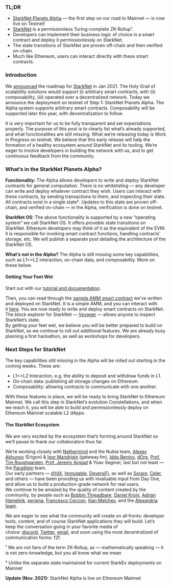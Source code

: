 ### **TL;DR**

* [StarkNet Planets Alpha](https://voyager.online/) — the first step on our road to Mainnet — is now live on Testnet!
* [StarkNet](https://starkware.co/product/starknet/) is a permissionless Turing-complete ZK-Rollup¹.
* Developers can implement their business logic of choice in a smart contract and deploy it permissionlessly on StarkNet.
* The state transitions of StarkNet are proven off-chain and then verified on-chain.
* Much like Ethereum, users can interact directly with these smart contracts.

### **Introduction**

We [announced](https://medium.com/starkware/on-the-road-to-starknet-a-permissionless-stark-powered-l2-zk-rollup-83be53640880) the roadmap for [StarkNet](https://starkware.co/product/starknet/) in Jan 2021. The Holy Grail of scalability solutions would support (i) arbitrary smart contracts, with (ii) composability, (iii) operated over a decentralized network. Today we announce the deployment on testnet of Step 1: StarkNet Planets Alpha. The Alpha system supports arbitrary smart contracts. Composability will be supported later this year, with decentralization to follow.

It is very important for us to be fully transparent and set expectations properly. The purpose of this post is to clearly list what’s already supported, and what functionalities are still missing. What we’re releasing today is Work in Progress on testnet. We believe that this early release will help the formation of a healthy ecosystem around StarkNet and its tooling. We’re eager to involve developers in building the network with us, and to get continuous feedback from the community.

### **What’s in the StarkNet Planets Alpha?**

**Functionality:** The Alpha allows developers to write and deploy StarkNet contracts for general computation. There is no whitelisting — any developer can write and deploy whatever contract they wish. Users can interact with these contracts, by sending transactions to them, and inspecting their state. All contracts exist in a single state². Updates to this state are proven off-chain, and verified on-chain — in the Alpha, verification is done on testnet.

**StarkNet OS:** The above functionality is supported by a new “operating system” we call StarkNet OS. It offers *provable* state transitions on StarkNet. Ethereum developers may think of it as the equivalent of the EVM: it is responsible for invoking smart contract functions, handling contracts’ storage, etc. We will publish a separate post detailing the architecture of the StarkNet OS.

**What’s not in the Alpha?** The Alpha is still missing some key capabilities, such as L1<>L2 interaction, on-chain data, and composability. More on these below.

#### **Getting Your Feet Wet**

Start out with our [tutorial and documentation](https://www.cairo-lang.org/docs/hello_starknet/).

Then, you can read through the [sample AMM smart contract](http://cairo-lang.org/docs/hello_starknet/amm.html) we’ve written and deployed on StarkNet. It is a simple AMM, and you can interact with it [here](https://starkware-amm-demo.netlify.app/swap). You are now ready to write and deploy smart contracts on StarkNet. The block explorer for StarkNet — [Voyager](https://voyager.online/) — allows anyone to inspect StarkNet’s state.\
By getting your feet wet, we believe you will be better prepared to build on StarkNet, as we continue to roll out additional features. We are already busy planning a first hackathon, as well as workshops for developers.

### **Next Steps for StarkNet**

The key capabilities still missing in the Alpha will be rolled out starting in the coming weeks. These are:

* L1<>L2 Interaction, e.g. the ability to deposit and withdraw funds in L1.
* On-chain data: publishing all storage changes on Ethereum.
* Composability: allowing contracts to communicate with one another.

With these features in place, we will be ready to bring StarkNet to Ethereum Mainnet. We call this step in StarkNet’s evolution Constellations, and when we reach it, you will be able to build and permissionlessly deploy on Ethereum Mainnet scalable L2 dApps.

#### **The StarkNet Ecosystem**

We are very excited by the ecosystem that’s forming around StarkNet so we’ll pause to thank our collaborators thus far.

We’re working closely with [Nethermind](https://twitter.com/nethermindeth) and the Nubia team, [Alexey Akhunov](https://twitter.com/realLedgerwatch) (Erigon) & [Igor Mandrigin](https://twitter.com/mandrigin) (gateway.fm), [Iddo Bentov](https://www.cs.cornell.edu/~iddo/), [dOrg](https://twitter.com/dOrg_tech), [Prof. Tim Roughgarden](https://twitter.com/algo_class), [Prof. Jeremy Avigad](https://www.andrew.cmu.edu/user/avigad/) & Yoav Seginer, last but not least — the [Paradigm](https://twitter.com/paradigm) team.\
Our early partners — [dYdX](https://twitter.com/dydxprotocol), [Immutable](https://twitter.com/Immutable), [DeversiFi](https://twitter.com/deversifi), as well as [Sorare](https://twitter.com/SorareHQ), [Celer](https://twitter.com/CelerNetwork), and others — have been providing us with invaluable input from Day One, and allow us to build a production-grade network for real users.\
We continue to be amazed by the quality of content created by the community, by people such as [Bobbin Threadbare](https://twitter.com/bobbinth), [Daniel Kroni](https://github.com/danielkroeni/cairo-playground/blob/main/anon-bank/README.md), [Adrian Hamelink](https://twitter.com/adr1anh), [perama](https://twitter.com/eth_worm), [Francesco Ceccon](https://twitter.com/ceccon_me), [Ilian Malchev](http://twitter.com/imalchev), and the [Alexandria team](https://blockchainpartner.fr/).

We are eager to see what the community will create on all fronts: developer tools, content, and of course StarkNet applications they will build. Let’s keep the conversation going in your favorite media of choice: [discord](https://discord.gg/uJ9HZTUk2Y), [Twitter](https://twitter.com/CairoLang), [email](mailto:info@starkware.co), and soon using the most decentralized of communication forms: f2f.

¹ We are not fans of the term ZK-Rollup, as — mathematically speaking — it is not zero-knowledge, but you all know what we mean

² Unlike the separate state maintained for current StarkEx deployments on Mainnet

**Update (Nov. 2021):** StarkNet Alpha is live on Ethereum Mainnet
